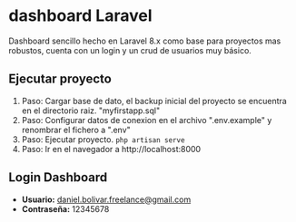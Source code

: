 
# dashboard Laravel
Dashboard sencillo hecho en Laravel 8.x como base para proyectos mas robustos, cuenta con un login y un crud de usuarios muy básico.


## Ejecutar proyecto
 1. Paso: Cargar base de dato, el backup inicial del proyecto se encuentra en el directorio raiz. "myfirstapp.sql"
 2. Paso: Configurar datos de conexion en el archivo ".env.example" y renombrar el fichero a ".env"
 3. Paso: Ejecutar proyecto. 
 `php artisan serve`
 4. Paso: Ir en el navegador a http://localhost:8000

## Login Dashboard
- **Usuario:** daniel.bolivar.freelance@gmail.com
- **Contraseña:** 12345678


